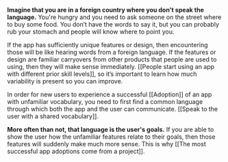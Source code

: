 ---
---

**Imagine that you are in a foreign country where you don't speak the language.** You're hungry and you need to ask someone on the street where to buy some food. You don’t have the words to say it, but you can probably rub your stomach and people will know where to point you.

If the app has sufficiently unique features or design, then encountering those will be like hearing words from a foreign language. If the features or design are familiar carryovers from other products that people are used to using, then they will make sense immediately. [[People start using an app with different prior skill levels]], so it’s important to learn how much variability is present so you can improve.

In order for new users to experience a successful [[Adoption]] of an app with unfamiliar vocabulary, you need to first find a common language through which both the app and the user can communicate. [[Speak to the user with a shared vocabulary]].

**More often than not, that language is the user's goals.** If you are able to show the user how the unfamiliar features relate to their goals, then those features will suddenly make much more sense. This is why [[The most successful app adoptions come from a project]].